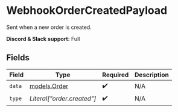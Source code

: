 # WebhookOrderCreatedPayload

Sent when a new order is created.

**Discord & Slack support:** Full


## Fields

| Field                              | Type                               | Required                           | Description                        |
| ---------------------------------- | ---------------------------------- | ---------------------------------- | ---------------------------------- |
| `data`                             | [models.Order](../models/order.md) | :heavy_check_mark:                 | N/A                                |
| `type`                             | *Literal["order.created"]*         | :heavy_check_mark:                 | N/A                                |